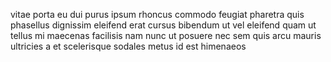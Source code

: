 vitae porta eu dui purus ipsum rhoncus commodo feugiat pharetra quis phasellus
dignissim eleifend erat cursus bibendum ut vel eleifend quam ut tellus mi
maecenas facilisis nam nunc ut posuere nec sem quis arcu mauris ultricies a et
scelerisque sodales metus id est himenaeos